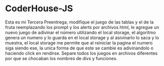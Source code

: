 # CoderHouse-JS
Esta es mi Tercera Preentrega, modifique el juego de las tablas y el de la fruta reemplazando los prompt y los alerts por archivos html, le agregue un nuevo juego de adivinar el número
utilizando el local storage, el algoritmo genera un numero y lo guarda en el local storage y al asivinarlo lo saca y lo muestra, el local storage me permite que al reiniciar la pagina
el numero siga siendo ese, la unica forma de que este se cambie es adivinandolo o haciendo click en rendirse.
Separe todos los juegos en archivos diferentes por que se chocaban los nombres de divs y funciones.
